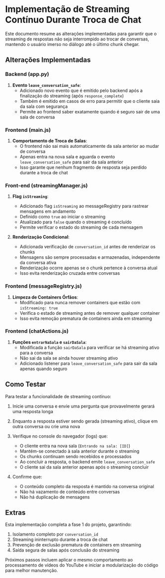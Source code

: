 # Implementação de Streaming Contínuo Durante Troca de Chat

Este documento resume as alterações implementadas para garantir que o streaming de respostas não seja interrompido ao trocar de conversas, mantendo o usuário imerso no diálogo até o último chunk chegar.

## Alterações Implementadas

### Backend (app.py)

1. **Evento `leave_conversation_safe`**:
   - Adicionado novo evento que é emitido pelo backend após a finalização do streaming (após `response_complete`)
   - Também é emitido em casos de erro para permitir que o cliente saia da sala com segurança
   - Permite ao frontend saber exatamente quando é seguro sair de uma sala de conversa

### Frontend (main.js)

1. **Comportamento de Troca de Salas**:
   - O frontend não sai mais automaticamente da sala anterior ao mudar de conversa
   - Apenas entra na nova sala e aguarda o evento `leave_conversation_safe` para sair da sala anterior
   - Isso garante que nenhum fragmento de resposta seja perdido durante a troca de chat

### Front-end (streamingManager.js)

1. **Flag `isStreaming`**:
   - Adicionado flag `isStreaming` ao messageRegistry para rastrear mensagens em andamento
   - Definido como `true` ao iniciar o streaming
   - Atualizado para `false` quando o streaming é concluído
   - Permite verificar o estado do streaming de cada mensagem

2. **Renderização Condicional**:
   - Adicionada verificação de `conversation_id` antes de renderizar os chunks
   - Mensagens são sempre processadas e armazenadas, independente da conversa ativa
   - Renderização ocorre apenas se o chunk pertence à conversa atual
   - Isso evita renderização cruzada entre conversas

### Frontend (messageRegistry.js)

1. **Limpeza de Containers Órfãos**:
   - Modificado para nunca remover containers que estão com `isStreaming: true`
   - Verifica o estado de streaming antes de remover qualquer container
   - Isso evita remoção prematura de containers ainda em streaming

### Frontend (chatActions.js)

1. **Funções `entrarNaSala` e `sairDaSala`**:
   - Modificada a função `sairDaSala` para verificar se há streaming ativo para a conversa
   - Não sai da sala se ainda houver streaming ativo
   - Adicionado listener para `leave_conversation_safe` para sair da sala apenas quando seguro

## Como Testar

Para testar a funcionalidade de streaming contínuo:

1. Inicie uma conversa e envie uma pergunta que provavelmente gerará uma resposta longa
2. Enquanto a resposta estiver sendo gerada (streaming ativo), clique em outra conversa ou crie uma nova
3. Verifique no console do navegador (logs) que:
   - O cliente entra na nova sala (`Entrando na sala: [ID]`)
   - Mantém-se conectado à sala anterior durante o streaming
   - Os chunks continuam sendo recebidos e processados
   - Ao concluir a resposta, o backend emite `leave_conversation_safe`
   - O cliente sai da sala anterior apenas após o streaming concluir

4. Confirme que:
   - O conteúdo completo da resposta é mantido na conversa original
   - Não há vazamento de conteúdo entre conversas
   - Não há duplicação de mensagens

## Extras

Esta implementação completa a fase 1 do projeto, garantindo:

1. Isolamento completo por `conversation_id`
2. Streaming ininterrupto durante a troca de chat
3. Prevenção de exclusão prematura de containers em streaming
4. Saída segura de salas após conclusão do streaming

Próximos passos incluem aplicar o mesmo comportamento ao processamento de vídeos do YouTube e iniciar a modularização do código para melhor manutenção. 